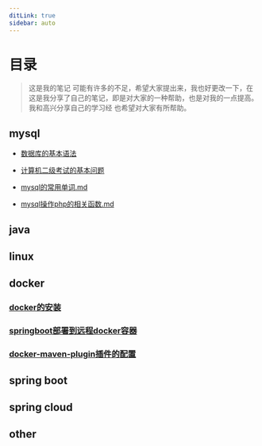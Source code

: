 ```yaml
---
ditLink: true
sidebar: auto
---
```


# 目录
>  	这是我的笔记 
>	可能有许多的不足，希望大家提出来，我也好更改一下，在这是我分享了自己的笔记，即是对大家的一种帮助，也是对我的一点提高。我和高兴分享自己的学习经
>    也希望对大家有所帮助。
>

## mysql


- [数据库的基本语法](mysql/数据库的基本语法.md)

- [计算机二级考试的基本问题](mysql/计算机二级考试的基本问题.md)

- [mysql的常用单词.md](mysql/mysql的常用单词.md)

- [mysql操作php的相关函数.md](mysql/mysql操作php的相关函数.md)


## java

## linux

## docker

###   [docker的安装](./docker/docker的安装.md)
### [springboot部署到远程docker容器](./docker/springboot部署到远程docker容器.md)

### [docker-maven-plugin插件的配置](./docker/docker-maven-plugin插件的配置.md)







## spring boot 

## spring cloud

## other


